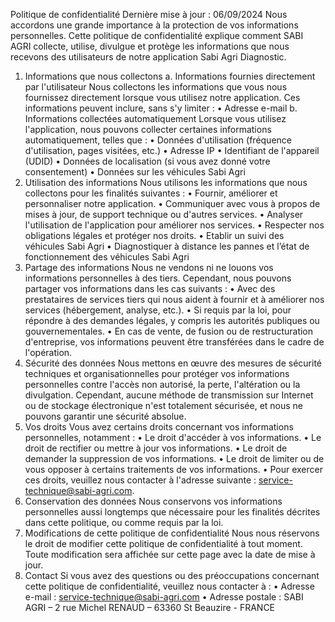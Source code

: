 Politique de confidentialité
Dernière mise à jour : 06/09/2024
Nous accordons une grande importance à la protection de vos informations personnelles. Cette politique de confidentialité explique comment SABI AGRI collecte, utilise, divulgue et protège les informations que nous recevons des utilisateurs de notre application Sabi Agri Diagnostic.
1. Informations que nous collectons
a. Informations fournies directement par l'utilisateur
Nous collectons les informations que vous nous fournissez directement lorsque vous utilisez notre application. Ces informations peuvent inclure, sans s'y limiter :
•	Adresse e-mail
b. Informations collectées automatiquement
Lorsque vous utilisez l'application, nous pouvons collecter certaines informations automatiquement, telles que :
•	Données d'utilisation (fréquence d'utilisation, pages visitées, etc.)
•	Adresse IP
•	Identifiant de l'appareil (UDID)
•	Données de localisation (si vous avez donné votre consentement)
•	Données sur les véhicules Sabi Agri
2. Utilisation des informations
Nous utilisons les informations que nous collectons pour les finalités suivantes :
•	Fournir, améliorer et personnaliser notre application.
•	Communiquer avec vous à propos de mises à jour, de support technique ou d'autres services.
•	Analyser l'utilisation de l'application pour améliorer nos services.
•	Respecter nos obligations légales et protéger nos droits.
•	Etablir un suivi des véhicules Sabi Agri
•	Diagnostiquer à distance les pannes et l’état de fonctionnement des véhicules Sabi Agri
3. Partage des informations
Nous ne vendons ni ne louons vos informations personnelles à des tiers. Cependant, nous pouvons partager vos informations dans les cas suivants :
•	Avec des prestataires de services tiers qui nous aident à fournir et à améliorer nos services (hébergement, analyse, etc.).
•	Si requis par la loi, pour répondre à des demandes légales, y compris les autorités publiques ou gouvernementales.
•	En cas de vente, de fusion ou de restructuration d'entreprise, vos informations peuvent être transférées dans le cadre de l'opération.
4. Sécurité des données
Nous mettons en œuvre des mesures de sécurité techniques et organisationnelles pour protéger vos informations personnelles contre l'accès non autorisé, la perte, l'altération ou la divulgation.
Cependant, aucune méthode de transmission sur Internet ou de stockage électronique n'est totalement sécurisée, et nous ne pouvons garantir une sécurité absolue.
5. Vos droits
Vous avez certains droits concernant vos informations personnelles, notamment :
•	Le droit d'accéder à vos informations.
•	Le droit de rectifier ou mettre à jour vos informations.
•	Le droit de demander la suppression de vos informations.
•	Le droit de limiter ou de vous opposer à certains traitements de vos informations.
•	Pour exercer ces droits, veuillez nous contacter à l'adresse suivante :
 service-technique@sabi-agri.com.
6. Conservation des données
Nous conservons vos informations personnelles aussi longtemps que nécessaire pour les finalités décrites dans cette politique, ou comme requis par la loi.
7. Modifications de cette politique de confidentialité
Nous nous réservons le droit de modifier cette politique de confidentialité à tout moment. Toute modification sera affichée sur cette page avec la date de mise à jour.
8. Contact
Si vous avez des questions ou des préoccupations concernant cette politique de confidentialité, veuillez nous contacter à :
•	Adresse e-mail : service-technique@sabi-agri.com
•	Adresse postale : SABI AGRI – 2 rue Michel RENAUD – 63360 St Beauzire - FRANCE
